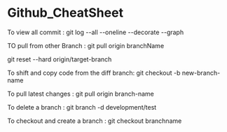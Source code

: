 # Github_CheatSheet

To view all commit : git log --all --oneline --decorate --graph


TO pull from other Branch : git pull origin branchName

git reset --hard origin/target-branch


To shift and copy code from the diff branch: git checkout -b new-branch-name

To pull latest changes : git pull origin branch-name


To delete a branch : git branch -d development/test


To checkout and create a branch : git checkout branchname
